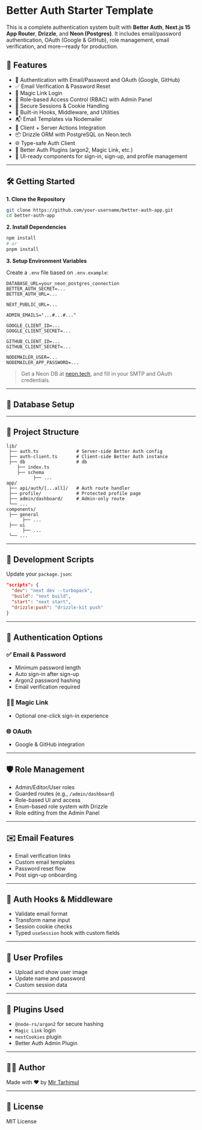 # Better Auth Starter Template

This is a complete authentication system built with **Better Auth**, **Next.js 15 App Router**, **Drizzle**, and **Neon (Postgres)**. It includes email/password authentication, OAuth (Google & GitHub), role management, email verification, and more—ready for production.

## 🚀 Features

- 🔐 Authentication with Email/Password and OAuth (Google, GitHub)
- ✅ Email Verification & Password Reset
- 🔁 Magic Link Login
- 👥 Role-based Access Control (RBAC) with Admin Panel
- 🍪 Secure Sessions & Cookie Handling
- 🧰 Built-in Hooks, Middleware, and Utilities
- 📬 Email Templates via Nodemailer
- 🔄 Client + Server Actions Integration
- 📦 Drizzle ORM with PostgreSQL on Neon.tech
- 🌐 Type-safe Auth Client
- 🧪 Better Auth Plugins (argon2, Magic Link, etc.)
- 🎨 UI-ready components for sign-in, sign-up, and profile management

---

## 🛠️ Getting Started

<b>1. Clone the Repository</b>

```bash
git clone https://github.com/your-username/better-auth-app.git
cd better-auth-app
```

<b>2. Install Dependencies</b>

```bash
npm install
# or
pnpm install
```

<b>3. Setup Environment Variables</b>

Create a `.env` file based on `.env.example`:

```env
DATABASE_URL=your_neon_postgres_connection
BETTER_AUTH_SECRET=...
BETTER_AUTH_URL=...

NEXT_PUBLIC_URL=...

ADMIN_EMAILS="...#...#..."

GOOGLE_CLIENT_ID=...
GOOGLE_CLIENT_SECRET=...

GITHUB_CLIENT_ID=...
GITHUB_CLIENT_SECRET=...

NODEMAILER_USER=...
NODEMAILER_APP_PASSWORD=...
```

> Get a Neon DB at [neon.tech](https://neon.tech), and fill in your SMTP and OAuth credentials.

---

## 🧱 Database Setup

---

## 🧠 Project Structure

```
lib/
 ├── auth.ts              # Server-side Better Auth config
 ├── auth-client.ts       # Client-side Better Auth instance
 ├── db                   # db
    ├── index.ts
    ├── schema
          ├── ...
app/
 ├── api/auth/[...all]/   # Auth route handler
 ├── profile/             # Protected profile page
 ├── admin/dashboard/     # Admin-only route
 └── ...
components/
 ├── general
      ├── ...
 ├── ui
      ├── ...
 └── ...
```

---

## 🧪 Development Scripts

Update your `package.json`:

```json
"scripts": {
  "dev": "next dev --turbopack",
  "build": "next build",
  "start": "next start",
  "drizzle:push": "drizzle-kit push"
}
```

---

## 🔑 Authentication Options

### ✅ Email & Password
- Minimum password length
- Auto sign-in after sign-up
- Argon2 password hashing
- Email verification required

### 🧙‍♂️ Magic Link
- Optional one-click sign-in experience

### 🌐 OAuth
- Google & GitHub integration

---

## 🛡️ Role Management

- Admin/Editor/User roles
- Guarded routes (e.g., `/admin/dashboard`)
- Role-based UI and access
- Enum-based role system with Drizzle
- Role editing from the Admin Panel

---

## ✉️ Email Features

- Email verification links
- Custom email templates
- Password reset flow
- Post sign-up onboarding

---

## 🔄 Auth Hooks & Middleware

- Validate email format
- Transform name input
- Session cookie checks
- Typed `useSession` hook with custom fields

---

## 📸 User Profiles

- Upload and show user image
- Update name and password
- Custom session data

---

## 🔌 Plugins Used

- `@node-rs/argon2` for secure hashing
- `Magic Link` login
- `nextCookies` plugin
- Better Auth Admin Plugin

---

## 🧑‍💻 Author

Made with ❤️ by [Mir Tarhimul](https://github.com/mmtq)

---

## 📄 License

MIT License
